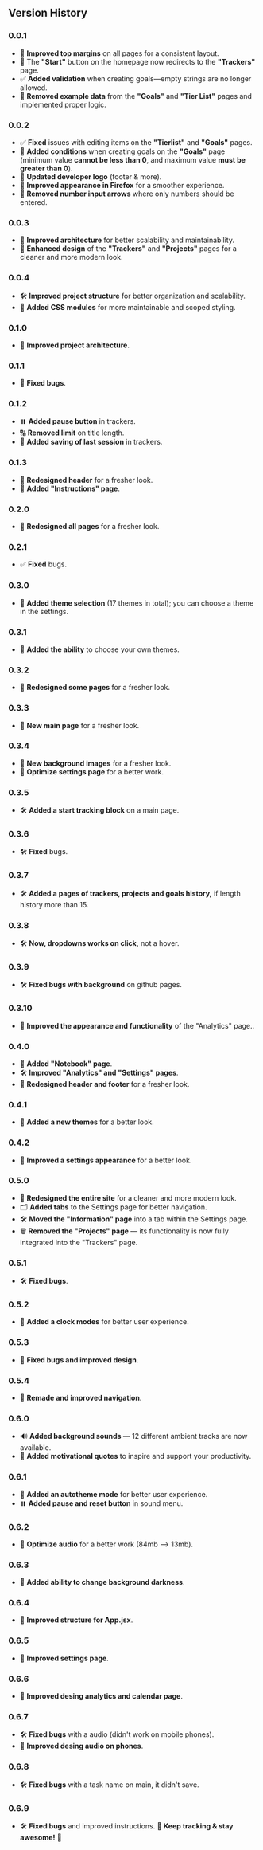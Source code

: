 ## Version History
### 0.0.1
- 🎨 **Improved top margins** on all pages for a consistent layout.  
- 🚀 The **"Start"** button on the homepage now redirects to the **"Trackers"** page.  
- ✅ **Added validation** when creating goals—empty strings are no longer allowed.  
- 🧹 **Removed example data** from the **"Goals"** and **"Tier List"** pages and implemented proper logic.  
### 0.0.2
- ✅ **Fixed** issues with editing items on the **"Tierlist"** and **"Goals"** pages.  
- 🎯 **Added conditions** when creating goals on the **"Goals"** page (minimum value **cannot be less than 0**, and maximum value **must be greater than 0**).  
- 🎨 **Updated developer logo** (footer & more).  
- 🦊 **Improved appearance in Firefox** for a smoother experience.  
- 🔢 **Removed number input arrows** where only numbers should be entered.  
### 0.0.3  
- 🧱 **Improved architecture** for better scalability and maintainability.  
- 💅 **Enhanced design** of the **"Trackers"** and **"Projects"** pages for a cleaner and more modern look.
### 0.0.4
- 🛠️ **Improved project structure** for better organization and scalability.  
- 🎨 **Added CSS modules** for more maintainable and scoped styling. 
### 0.1.0
- 🧱 **Improved project architecture**.
### 0.1.1
- 🧱 **Fixed bugs**.
### 0.1.2  
- ⏸️ **Added pause button** in trackers.  
- 🔠 **Removed limit** on title length.
- 💾 **Added saving of last session** in trackers.
### 0.1.3  
- 🎨 **Redesigned header** for a fresher look.  
- 📘 **Added "Instructions" page**.
### 0.2.0
- 🎨 **Redesigned all pages** for a fresher look.
### 0.2.1
- ✅ **Fixed** bugs.
### 0.3.0
- 🎨 **Added theme selection** (17 themes in total); you can choose a theme in the settings.
### 0.3.1
- 🎨 **Added the ability** to choose your own themes.
### 0.3.2
- 🎨 **Redesigned some pages** for a fresher look.
### 0.3.3
- 🎨 **New main page** for a fresher look.
### 0.3.4
- 🎨 **New background images** for a fresher look.
- 💾 **Optimize settings page** for a better work.
### 0.3.5
- 🛠️ **Added a start tracking block** on a main page.
### 0.3.6
- 🛠️ **Fixed** bugs.
### 0.3.7
- 🛠️ **Added a pages of trackers, projects and goals history,** if length history more than 15.
### 0.3.8
- 🛠️ **Now, dropdowns works on click,** not a hover.
### 0.3.9
- 🛠️ **Fixed bugs with background** on github pages.
### 0.3.10
- 🎨 **Improved the appearance and functionality** of the "Analytics" page..
### 0.4.0
- 📘 **Added "Notebook" page**.
- 🛠️ **Improved "Analytics" and "Settings" pages**.
- 🎨 **Redesigned header and footer** for a fresher look.
### 0.4.1
- 🎨 **Added a new themes** for a better look.
### 0.4.2
- 🎨 **Improved a settings appearance** for a better look.
### 0.5.0
- 🎨 **Redesigned the entire site** for a cleaner and more modern look.  
- 🗂️ **Added tabs** to the Settings page for better navigation.  
- 🛠️ **Moved the "Information" page** into a tab within the Settings page.  
- 🗑️ **Removed the "Projects" page** — its functionality is now fully integrated into the "Trackers" page.
### 0.5.1
- 🛠️ **Fixed bugs**.
### 0.5.2
- 🔢 **Added a clock modes** for better user experience.
### 0.5.3
- 🎨 **Fixed bugs and improved design**.
### 0.5.4
- 🎨 **Remade and improved navigation**.
### 0.6.0
- 🔊 **Added background sounds** — 12 different ambient tracks are now available.
- 💬 **Added motivational quotes** to inspire and support your productivity.
### 0.6.1
- 🎨 **Added an autotheme mode** for better user experience.
- ⏸️ **Added pause and reset button** in sound menu.  
### 0.6.2
- 💾 **Optimize audio** for a better work (84mb --> 13mb).
### 0.6.3
- 🎨 **Added ability to change background darkness**.
### 0.6.4
- 💾 **Improved structure for App.jsx**.
### 0.6.5
- 💾 **Improved settings page**.
### 0.6.6
- 🎨 **Improved desing analytics and calendar page**.
### 0.6.7
- 🛠️ **Fixed bugs** with a audio (didn't work on mobile phones).
- 🎨 **Improved desing audio on phones**.
### 0.6.8
- 🛠️ **Fixed bugs** with a task name on main, it didn't save.
### 0.6.9
- 🛠️ **Fixed bugs** and improved instructions.
🚀 **Keep tracking & stay awesome!** 🚀
